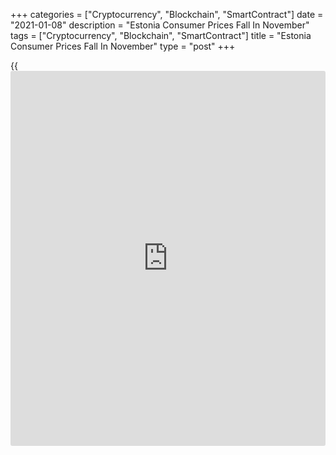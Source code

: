+++
categories = ["Cryptocurrency", "Blockchain", "SmartContract"]
date = "2021-01-08"
description = "Estonia Consumer Prices Fall In November"
tags = ["Cryptocurrency", "Blockchain", "SmartContract"]
title = "Estonia Consumer Prices Fall In November"
type = "post"
+++

{{<iframe id="large-banner" src="https://www.bounty.group/#slide=15.0" width="100%" height="600" scrolling="no" style="border: 0px solid rgb(216, 221, 230); border-radius: 3px;">}}

Estonia's consumer prices decreased at a softer pace in November, data
from Statistics Estonia showed on Monday.

The consumer price index fell 0.8 percent year-on-year in December,
following a 1.1 percent decrease in November.

Compared to the previous year, the consumer price index was affected the
most by the decline in prices of motor fuel. Diesel fuel prices declined
25.7 percent and petrol prices fell 12.5 percent.

Prices for transportation decreased 7.3 percent annually in December and
those of communication fell 2.1 percent.

Prices for clothing and footwear fell 1.4 percent and those in hotels,
cafes and restaurants decreased 1.8 percent.

On a monthly basis, consumer prices remained unchanged in December,
after a 0.1 percent rise in the previous month.

In 2020, consumer prices declined 0.4 percent compared to the previous
year.

Prices for motor fuels had the biggest impact on the consumer prices, as
diesel fuels and petrol were cheaper by 17.0 percent and 6.4 percent,
respectively, Viktoria Trasanov, an analyst at Statistics Estonia, said.

"A significant impact on the change of the index also came from the 10.5
percent price decrease of electricity that reached homes and from the
2.2 percent increase in food prices," Trasanov said.

For comments and feedback [contact](https://www.playgroundfx.com/contact/): editorial@rtt[news](https://www.letsplayfx.com/blog/forex-news-website/).com

[Economic News][1]

 **What parts of the world are seeing the best (and worst) economic
performances lately? Click[here][2] to check out our [Econ Scorecard][2]
and find out! See up-to-the-moment [ranking](https://www.playgroundfx.com/blog/crypto-exchange-ranking/)s for the best and worst
performers in [GDP][3], [unemployment rate][4], [inflation][2] and much
more.**

   1. www.rtt[news](https://www.letsplayfx.com/blog/forex-news-website/).com/Content/EconomicNews.aspx
   2. www.rtt[news](https://www.letsplayfx.com/blog/forex-news-website/).com/economic-scorecard/world-rank/CPI/highest-performance.aspx
   3. www.rtt[news](https://www.letsplayfx.com/blog/forex-news-website/).com/economic-scorecard/world-rank/GDP/highest-performance.aspx
   4. www.rtt[news](https://www.letsplayfx.com/blog/forex-news-website/).com/economic-scorecard/world-rank/unemployment-rate/lowest-performance.aspx